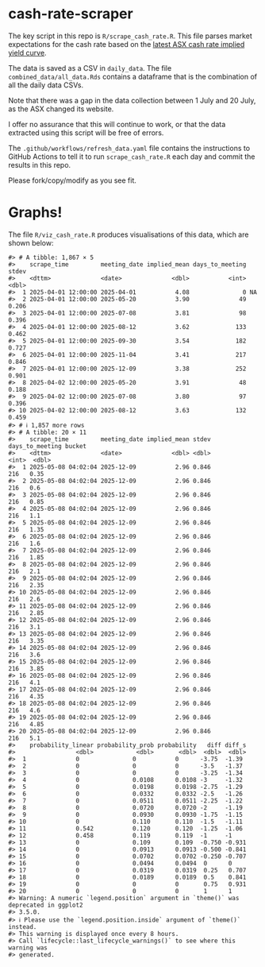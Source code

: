
<!-- README.md is generated from README.Rmd. Please edit that file -->

# cash-rate-scraper

The key script in this repo is `R/scrape_cash_rate.R`. This file parses
market expectations for the cash rate based on the [latest ASX cash rate
implied yield
curve](https://www.asx.com.au/markets/trade-our-derivatives-market/futures-market/rba-rate-tracker).

The data is saved as a CSV in `daily_data`. The file
`combined_data/all_data.Rds` contains a dataframe that is the
combination of all the daily data CSVs.

Note that there was a gap in the data collection between 1 July and 20
July, as the ASX changed its website.

I offer no assurance that this will continue to work, or that the data
extracted using this script will be free of errors.

The `.github/workflows/refresh_data.yaml` file contains the instructions
to GitHub Actions to tell it to run `scrape_cash_rate.R` each day and
commit the results in this repo.

Please fork/copy/modify as you see fit.

# Graphs!

The file `R/viz_cash_rate.R` produces visualisations of this data, which
are shown below:

    #> # A tibble: 1,867 × 5
    #>    scrape_time         meeting_date implied_mean days_to_meeting  stdev
    #>    <dttm>              <date>              <dbl>           <int>  <dbl>
    #>  1 2025-04-01 12:00:00 2025-04-01           4.08               0 NA    
    #>  2 2025-04-01 12:00:00 2025-05-20           3.90              49  0.206
    #>  3 2025-04-01 12:00:00 2025-07-08           3.81              98  0.396
    #>  4 2025-04-01 12:00:00 2025-08-12           3.62             133  0.462
    #>  5 2025-04-01 12:00:00 2025-09-30           3.54             182  0.727
    #>  6 2025-04-01 12:00:00 2025-11-04           3.41             217  0.846
    #>  7 2025-04-01 12:00:00 2025-12-09           3.38             252  0.901
    #>  8 2025-04-02 12:00:00 2025-05-20           3.91              48  0.188
    #>  9 2025-04-02 12:00:00 2025-07-08           3.80              97  0.396
    #> 10 2025-04-02 12:00:00 2025-08-12           3.63             132  0.459
    #> # ℹ 1,857 more rows
    #> # A tibble: 20 × 11
    #>    scrape_time         meeting_date implied_mean stdev days_to_meeting bucket
    #>    <dttm>              <date>              <dbl> <dbl>           <int>  <dbl>
    #>  1 2025-05-08 04:02:04 2025-12-09           2.96 0.846             216   0.35
    #>  2 2025-05-08 04:02:04 2025-12-09           2.96 0.846             216   0.6 
    #>  3 2025-05-08 04:02:04 2025-12-09           2.96 0.846             216   0.85
    #>  4 2025-05-08 04:02:04 2025-12-09           2.96 0.846             216   1.1 
    #>  5 2025-05-08 04:02:04 2025-12-09           2.96 0.846             216   1.35
    #>  6 2025-05-08 04:02:04 2025-12-09           2.96 0.846             216   1.6 
    #>  7 2025-05-08 04:02:04 2025-12-09           2.96 0.846             216   1.85
    #>  8 2025-05-08 04:02:04 2025-12-09           2.96 0.846             216   2.1 
    #>  9 2025-05-08 04:02:04 2025-12-09           2.96 0.846             216   2.35
    #> 10 2025-05-08 04:02:04 2025-12-09           2.96 0.846             216   2.6 
    #> 11 2025-05-08 04:02:04 2025-12-09           2.96 0.846             216   2.85
    #> 12 2025-05-08 04:02:04 2025-12-09           2.96 0.846             216   3.1 
    #> 13 2025-05-08 04:02:04 2025-12-09           2.96 0.846             216   3.35
    #> 14 2025-05-08 04:02:04 2025-12-09           2.96 0.846             216   3.6 
    #> 15 2025-05-08 04:02:04 2025-12-09           2.96 0.846             216   3.85
    #> 16 2025-05-08 04:02:04 2025-12-09           2.96 0.846             216   4.1 
    #> 17 2025-05-08 04:02:04 2025-12-09           2.96 0.846             216   4.35
    #> 18 2025-05-08 04:02:04 2025-12-09           2.96 0.846             216   4.6 
    #> 19 2025-05-08 04:02:04 2025-12-09           2.96 0.846             216   4.85
    #> 20 2025-05-08 04:02:04 2025-12-09           2.96 0.846             216   5.1 
    #>    probability_linear probability_prob probability   diff diff_s
    #>                 <dbl>            <dbl>       <dbl>  <dbl>  <dbl>
    #>  1              0               0           0      -3.75  -1.39 
    #>  2              0               0           0      -3.5   -1.37 
    #>  3              0               0           0      -3.25  -1.34 
    #>  4              0               0.0108      0.0108 -3     -1.32 
    #>  5              0               0.0198      0.0198 -2.75  -1.29 
    #>  6              0               0.0332      0.0332 -2.5   -1.26 
    #>  7              0               0.0511      0.0511 -2.25  -1.22 
    #>  8              0               0.0720      0.0720 -2     -1.19 
    #>  9              0               0.0930      0.0930 -1.75  -1.15 
    #> 10              0               0.110       0.110  -1.5   -1.11 
    #> 11              0.542           0.120       0.120  -1.25  -1.06 
    #> 12              0.458           0.119       0.119  -1     -1    
    #> 13              0               0.109       0.109  -0.750 -0.931
    #> 14              0               0.0913      0.0913 -0.500 -0.841
    #> 15              0               0.0702      0.0702 -0.250 -0.707
    #> 16              0               0.0494      0.0494  0      0    
    #> 17              0               0.0319      0.0319  0.25   0.707
    #> 18              0               0.0189      0.0189  0.5    0.841
    #> 19              0               0           0       0.75   0.931
    #> 20              0               0           0       1      1
    #> Warning: A numeric `legend.position` argument in `theme()` was deprecated in ggplot2
    #> 3.5.0.
    #> ℹ Please use the `legend.position.inside` argument of `theme()` instead.
    #> This warning is displayed once every 8 hours.
    #> Call `lifecycle::last_lifecycle_warnings()` to see where this warning was
    #> generated.
